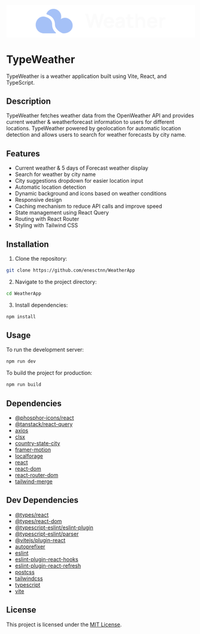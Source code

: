 ![TypeWeather Logo](public/logo.png)

# TypeWeather

TypeWeather is a weather application built using Vite, React, and TypeScript.

## Description

TypeWeather fetches weather data from the OpenWeather API and provides current weather & weatherforecast information to users for different locations. TypeWeather powered by geolocation for automatic location detection and allows users to search for weather forecasts by city name.

## Features

- Current weather & 5 days of Forecast weather display
- Search for weather by city name
- City suggestions dropdown for easier location input
- Automatic location detection
- Dynamic background and icons based on weather conditions
- Responsive design
- Caching mechanism to reduce API calls and improve speed
- State management using React Query
- Routing with React Router
- Styling with Tailwind CSS

## Installation

1. Clone the repository:

```bash
git clone https://github.com/enesctnn/WeatherApp

```

2. Navigate to the project directory:

```bash
cd WeatherApp
```

3. Install dependencies:

```bash
npm install
```

## Usage

To run the development server:

```bash
npm run dev
```

To build the project for production:

```bash
npm run build
```

## Dependencies

- [@phosphor-icons/react](https://www.npmjs.com/package/@phosphor-icons/react)
- [@tanstack/react-query](https://www.npmjs.com/package/@tanstack/react-query)
- [axios](https://www.npmjs.com/package/axios)
- [clsx](https://www.npmjs.com/package/clsx)
- [country-state-city](https://www.npmjs.com/package/country-state-city)
- [framer-motion](https://www.npmjs.com/package/framer-motion)
- [localforage](https://www.npmjs.com/package/localforage)
- [react](https://www.npmjs.com/package/react)
- [react-dom](https://www.npmjs.com/package/react-dom)
- [react-router-dom](https://www.npmjs.com/package/react-router-dom)
- [tailwind-merge](https://www.npmjs.com/package/tailwind-merge)

## Dev Dependencies

- [@types/react](https://www.npmjs.com/package/@types/react)
- [@types/react-dom](https://www.npmjs.com/package/@types/react-dom)
- [@typescript-eslint/eslint-plugin](https://www.npmjs.com/package/@typescript-eslint/eslint-plugin)
- [@typescript-eslint/parser](https://www.npmjs.com/package/@typescript-eslint/parser)
- [@vitejs/plugin-react](https://www.npmjs.com/package/@vitejs/plugin-react)
- [autoprefixer](https://www.npmjs.com/package/autoprefixer)
- [eslint](https://www.npmjs.com/package/eslint)
- [eslint-plugin-react-hooks](https://www.npmjs.com/package/eslint-plugin-react-hooks)
- [eslint-plugin-react-refresh](https://www.npmjs.com/package/eslint-plugin-react-refresh)
- [postcss](https://www.npmjs.com/package/postcss)
- [tailwindcss](https://www.npmjs.com/package/tailwindcss)
- [typescript](https://www.npmjs.com/package/typescript)
- [vite](https://www.npmjs.com/package/vite)

## License

This project is licensed under the [MIT License](LICENSE).
